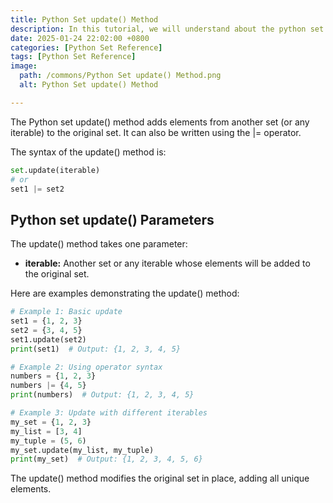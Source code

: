 ```yaml
---
title: Python Set update() Method 
description: In this tutorial, we will understand about the python set update() method and its uses.
date: 2025-01-24 22:02:00 +0800
categories: [Python Set Reference]
tags: [Python Set Reference]
image:
  path: /commons/Python Set update() Method.png
  alt: Python Set update() Method 

---
```


The Python set update() method adds elements from another set (or any iterable) to the original set. It can also be written using the |= operator.

The syntax of the update() method is:

```python
set.update(iterable)
# or
set1 |= set2
```

<script type="text/javascript">
	atOptions = {
		'key' : 'f934c5057f4cfe34762901514605d248',
		'format' : 'iframe',
		'height' : 180,
		'width' : 800,
		'params' : {}
	};
</script>
<script type="text/javascript" src="https://www.highperformanceformat.com/f934c5057f4cfe34762901514605d248/invoke.js"></script>
## Python set update() Parameters

<script type="text/javascript">
	atOptions = {
		'key' : 'f934c5057f4cfe34762901514605d248',
		'format' : 'iframe',
		'height' : 180,
		'width' : 800,
		'params' : {}
	};
</script>
<script type="text/javascript" src="https://www.highperformanceformat.com/f934c5057f4cfe34762901514605d248/invoke.js"></script>
The update() method takes one parameter:

* **iterable:** Another set or any iterable whose elements will be added to the original set.

<script type="text/javascript">
	atOptions = {
		'key' : 'f934c5057f4cfe34762901514605d248',
		'format' : 'iframe',
		'height' : 180,
		'width' : 800,
		'params' : {}
	};
</script>
<script type="text/javascript" src="https://www.highperformanceformat.com/f934c5057f4cfe34762901514605d248/invoke.js"></script>
Here are examples demonstrating the update() method:

```python
# Example 1: Basic update
set1 = {1, 2, 3}
set2 = {3, 4, 5}
set1.update(set2)
print(set1)  # Output: {1, 2, 3, 4, 5}

# Example 2: Using operator syntax
numbers = {1, 2, 3}
numbers |= {4, 5}
print(numbers)  # Output: {1, 2, 3, 4, 5}

# Example 3: Update with different iterables
my_set = {1, 2, 3}
my_list = [3, 4]
my_tuple = (5, 6)
my_set.update(my_list, my_tuple)
print(my_set)  # Output: {1, 2, 3, 4, 5, 6}
```

The update() method modifies the original set in place, adding all unique elements.